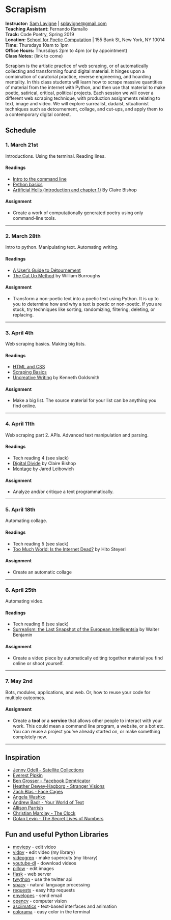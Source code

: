# Scrapism

**Instructor:** [Sam Lavigne](http://lav.io) | [splavigne@gmail.com](mailto:splavigne@gmail.com)  
**Teaching Assistant:** Fernando Ramallo  
**Track:** Code Poetry, Spring 2019  
**Location:** [School for Poetic Computation](http://sfpc.io/) | 155 Bank St, New York, NY 10014  
**Time:** Thursdays 10am to 1pm  
**Office Hours:** Thursdays 2pm to 4pm (or by appointment)  
**Class Notes:** (link to come)

Scrapism is the artistic practice of web scraping, or of automatically collecting and transforming found digital material. It hinges upon a combination of curatorial practice, reverse engineering, and hoarding mentality. In this class students will learn how to scrape massive quantities of material from the internet with Python, and then use that material to make poetic, satirical, critical, political projects. Each session we will cover a different web scraping technique, with production assignments relating to text, image and video. We will explore surrealist, dadaist, situationist techniques such as detournement, collage, and cut-ups, and apply them to a contemporary digital context.

## Schedule

### 1. March 21st

Introductions. Using the terminal. Reading lines.

#### Readings  
* [Intro to the command line](https://github.com/antiboredom/sfpc-scrapism/blob/master/reader-01-the-command-line.md)
* [Python basics](https://github.com/antiboredom/sfpc-scrapism/blob/master/reader-02-python-basics.md)
* [Artificial Hells (introduction and chapter 1)](https://selforganizedseminar.files.wordpress.com/2011/08/bishop-claire-artificial-hells-participatory-art-and-politics-spectatorship.pdf) By Claire Bishop

#### Assignment
* Create a work of computationally generated poetry using only command-line tools.

---

### 2. March 28th

Intro to python. Manipulating text. Automating writing.

#### Readings  
* [A User’s Guide to Détournement](http://www.bopsecrets.org/SI/detourn.htm)
* [The Cut Up Method](http://www.writing.upenn.edu/~afilreis/88v/burroughs-cutup.html) by William Burroughs

#### Assignment
* Transform a non-poetic text into a poetic text using Python. It is up to you to determine how and why a text is poetic or non-poetic. If you are stuck, try techniques like sorting, randomizing, filtering, deleting, or replacing.

---

### 3. April 4th

Web scraping basics.  Making big lists.

#### Readings  
* [HTML and CSS](https://github.com/antiboredom/sfpc-scrapism/blob/master/reader-03-html-css.md)
* [Scraping Basics](https://github.com/antiboredom/sfpc-scrapism/blob/master/reader-04-scraping-basics.md)
* [Uncreative Writing](https://www.chronicle.com/article/Uncreative-Writing/128908) by Kenneth Goldsmith

#### Assignment
* Make a big list. The source material for your list can be anything you find online.

---

### 4. April 11th

Web scraping part 2. APIs. Advanced text manipulation and parsing.

#### Readings  
* Tech reading 4 (see slack)
* [Digital Divide](https://www.artforum.com/print/201207/digital-divide-contemporary-art-and-new-media-31944) by Claire Bishop
* [Montage](https://lucian.uchicago.edu/blogs/mediatheory/keywords/montage/) by Jared Leibowich

#### Assignment
* Analyze and/or critique a text programmatically. 

---

### 5. April 18th

Automating collage.

#### Readings  
* Tech reading 5 (see slack)
* [Too Much World: Is the Internet Dead?](https://www.e-flux.com/journal/49/60004/too-much-world-is-the-internet-dead/) by Hito Steyerl

#### Assignment
* Create an automatic collage 

---

### 6. April 25th

Automating video.

#### Readings  
* Tech reading 6 (see slack)
* [Surrealism: the Last Snapshot of the European Intelligentsia](https://monoskop.org/images/a/a0/Benjamin_Walter_1929_1978_Surrealism_The_Last_Snapshot_of_the_European_Intelligentsia.pdf) by Walter Benjamin

#### Assignment
* Create a video piece by automatically editing together material you find online or shoot yourself. 

---

### 7. May 2nd

Bots, modules, applications, and web. Or, how to reuse your code for multiple outcomes.

#### Assignment
* Create a **tool** or a **service** that allows other people to interact with your work. This could mean a command line program, a website, or a bot etc. You can reuse a project you've already started on, or make something completely new. 

---


## Inspiration
* [Jenny Odell - Satellite Collections](http://www.jennyodell.com/satellite.html)
* [Everest Pipkin](http://everest-pipkin.com/)
* [Ben Grosser - Facebook Demtricator](https://bengrosser.com/projects/facebook-demetricator/)
* [Heather Dewey-Hagborg - Stranger Visions](https://deweyhagborg.com/projects/stranger-visions)
* [Zach Blas - Face Cages](http://www.zachblas.info/works/face-cages/)
* [Angela Washko](https://angelawashko.com/home.html)
* [Andrew Badr - Your World of Text](https://www.yourworldoftext.com/)
* [Allison Parrish](http://portfolio.decontextualize.com/)
* [Christian Marclay - The Clock](https://en.wikipedia.org/wiki/The_Clock_(2010_film))
* [Golan Levin - The Secret Lives of Numbers](http://www.flong.com/projects/slon/)

## Fun and useful Python Libraries
* [moviepy](http://zulko.github.io/moviepy/) - edit video
* [vidpy](http://antiboredom.github.com/vidpy/) - edit video (my library)
* [videogrep](http://antiboredom.github.com/videogrep/) - make supercuts (my library)
* [youtube-dl](https://rg3.github.io/youtube-dl/) - download videos
* [pillow](https://python-pillow.org/) - edit images
* [flask](http://flask.pocoo.org/) - web server
* [twython](https://github.com/ryanmcgrath/twython) - use the twitter api
* [spacy](https://github.com/ryanmcgrath/twython) - natural language processing
* [requests](http://docs.python-requests.org/en/master/) - easy http requests
* [envelopes](http://tomekwojcik.github.io/envelopes/) - send email
* [opencv](http://opencv.org/) - computer vision
* [asciimatics](https://github.com/peterbrittain/asciimatics) - text-based interfaces and animation
* [colorama](https://github.com/tartley/colorama) - easy color in the terminal

